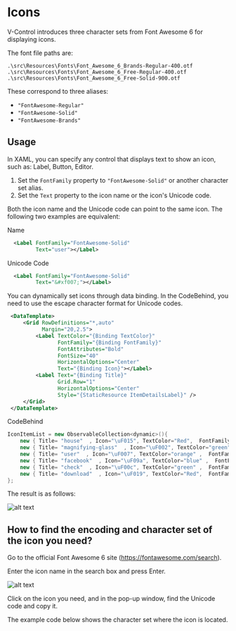# Icons

V-Control introduces three character sets from Font Awesome 6 for displaying icons.

The font file paths are:

```
.\src\Resources\Fonts\Font_Awesome_6_Brands-Regular-400.otf
.\src\Resources\Fonts\Font_Awesome_6_Free-Regular-400.otf
.\src\Resources\Fonts\Font_Awesome_6_Free-Solid-900.otf
```

These correspond to three aliases:

* `"FontAwesome-Regular"`
* `"FontAwesome-Solid"`
* `"FontAwesome-Brands"`

## Usage

In XAML, you can specify any control that displays text to show an icon, such as: Label, Button, Editor.

1. Set the `FontFamily` property to `"FontAwesome-Solid"` or another character set alias.
2. Set the `Text` property to the icon name or the icon's Unicode code.

Both the icon name and the Unicode code can point to the same icon. The following two examples are equivalent:

Name

```xml
  <Label FontFamily="FontAwesome-Solid"
         Text="user"></Label>
```

Unicode Code

```xml
  <Label FontFamily="FontAwesome-Solid"
         Text="&#xf007;"></Label>
```

You can dynamically set icons through data binding. In the CodeBehind, you need to use the escape character format for Unicode codes.

```xml
 <DataTemplate>
     <Grid RowDefinitions="*,auto"
           Margin="20,2.5">
         <Label TextColor="{Binding TextColor}"
                FontFamily="{Binding FontFamily}"
                FontAttributes="Bold"
                FontSize="40"
                HorizontalOptions="Center"
                Text="{Binding Icon}"></Label>
         <Label Text="{Binding Title}"
                Grid.Row="1"
                HorizontalOptions="Center"
                Style="{StaticResource ItemDetailsLabel}" />
     </Grid>
 </DataTemplate>
```

CodeBehind

```csharp
IconItemList = new ObservableCollection<dynamic>(){
    new { Title= "house"  , Icon="\uF015", TextColor="Red",  FontFamily="FontAwesome-Solid"},
    new { Title= "magnifying-glass"  , Icon="\uF002", TextColor="green",  FontFamily="FontAwesome-Solid" },
    new { Title= "user"  , Icon="\uF007", TextColor="orange" ,  FontFamily="FontAwesome-Solid"},
    new { Title= "facebook"  , Icon="\uF09a", TextColor="blue" ,  FontFamily="FontAwesome-Brands"},
    new { Title= "check"  , Icon="\uF00c", TextColor="green" ,  FontFamily="FontAwesome-Solid"},
    new { Title= "download"  , Icon="\uF019", TextColor="Red",  FontFamily="FontAwesome-Solid" },
};
```

The result is as follows:

![alt text](assets/image-24.png)

## How to find the encoding and character set of the icon you need?

Go to the official Font Awesome 6 site (https://fontawesome.com/search).

Enter the icon name in the search box and press Enter.

![alt text](assets/image-22.png)

Click on the icon you need, and in the pop-up window, find the Unicode code and copy it.

The example code below shows the character set where the icon is located.
